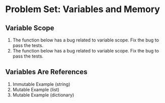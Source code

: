 # Problem Set: Variables and Memory

## Variable Scope
1. The function below has a bug related to variable scope. Fix the bug to pass the tests.
1. The function below has a bug related to variable scope. Fix the bug to pass the tests.

## Variables Are References

1. Immutable Example (string)
1. Mutable Example (list)
1. Mutable Example (dictionary)